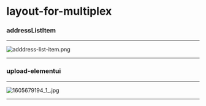 # layout-for-multiplex
### addressListItem
***
![adddress-list-item.png](https://i.loli.net/2020/10/23/4mgauYHT8J1NsMV.png)
*****
### upload-elementui
***
![1605679194_1_.jpg](https://i.loli.net/2020/11/18/wQu9AD6ghm4sky2.png)
*****

